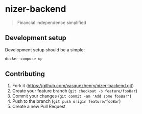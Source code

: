 # nizer-backend
> Financial independence simplified

## Development setup

Development setup should be a simple: 
```sh
docker-compose up
```

## Contributing

1. Fork it (<https://github.com/vasquezhenry/nizer-backend.git>)
2. Create your feature branch (`git checkout -b feature/fooBar`)
3. Commit your changes (`git commit -am 'Add some fooBar'`)
4. Push to the branch (`git push origin feature/fooBar`)
5. Create a new Pull Request
